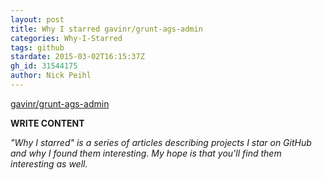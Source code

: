 ```yaml
---
layout: post
title: Why I starred gavinr/grunt-ags-admin
categories: Why-I-Starred
tags: github
stardate: 2015-03-02T16:15:37Z
gh_id: 31544175
author: Nick Peihl
---
```


[gavinr/grunt-ags-admin](https://github.com/gavinr/grunt-ags-admin)

**WRITE CONTENT**

*"Why I starred" is a series of articles describing projects I star on GitHub and why I found them interesting. My hope is that you'll find them interesting as well.*

